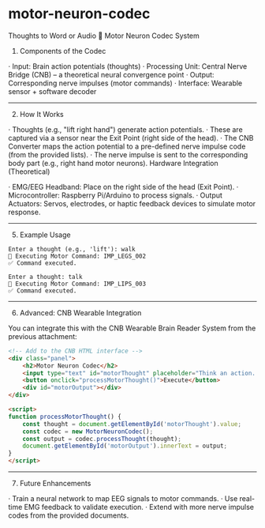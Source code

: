 # motor-neuron-codec
Thoughts to Word or Audio 
🧠 Motor Neuron Codec System

1. Components of the Codec

· Input: Brain action potentials (thoughts)
· Processing Unit: Central Nerve Bridge (CNB) – a theoretical neural convergence point
· Output: Corresponding nerve impulses (motor commands)
· Interface: Wearable sensor + software decoder

---

2. How It Works

· Thoughts (e.g., "lift right hand") generate action potentials.
· These are captured via a sensor near the Exit Point (right side of the head).
· The CNB Converter maps the action potential to a pre-defined nerve impulse code (from the provided lists).
· The nerve impulse is sent to the corresponding body part (e.g., right hand motor neurons).
Hardware Integration (Theoretical)

· EMG/EEG Headband: Place on the right side of the head (Exit Point).
· Microcontroller: Raspberry Pi/Arduino to process signals.
· Output Actuators: Servos, electrodes, or haptic feedback devices to simulate motor response.

---

5. Example Usage

```
Enter a thought (e.g., 'lift'): walk
🚀 Executing Motor Command: IMP_LEGS_002
✅ Command executed.

Enter a thought: talk
🚀 Executing Motor Command: IMP_LIPS_003
✅ Command executed.
```

---

6. Advanced: CNB Wearable Integration

You can integrate this with the CNB Wearable Brain Reader System from the previous attachment:

```html
<!-- Add to the CNB HTML interface -->
<div class="panel">
    <h2>Motor Neuron Codec</h2>
    <input type="text" id="motorThought" placeholder="Think an action...">
    <button onclick="processMotorThought()">Execute</button>
    <div id="motorOutput"></div>
</div>

<script>
function processMotorThought() {
    const thought = document.getElementById('motorThought').value;
    const codec = new MotorNeuronCodec();
    const output = codec.processThought(thought);
    document.getElementById('motorOutput').innerText = output;
}
</script>
```

---

7. Future Enhancements

· Train a neural network to map EEG signals to motor commands.
· Use real-time EMG feedback to validate execution.
· Extend with more nerve impulse codes from the provided documents.
